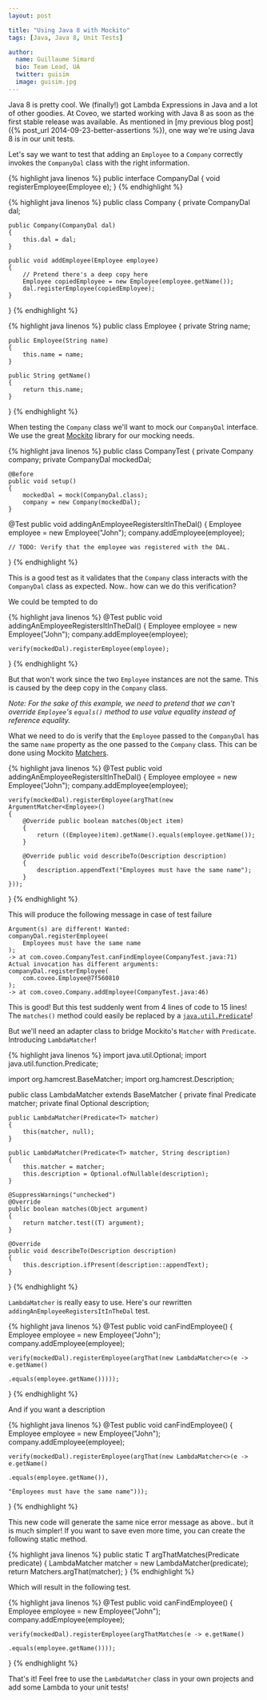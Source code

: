 ```yaml
---
layout: post

title: "Using Java 8 with Mockito"
tags: [Java, Java 8, Unit Tests]

author:
  name: Guillaume Simard
  bio: Team Lead, UA
  twitter: guisim
  image: guisim.jpg
---
```


Java 8 is pretty cool. We (finally!) got Lambda Expressions in Java and a lot of other goodies. At Coveo, we started working with Java 8 as soon as the first stable release was available. As mentioned in [my previous blog post]({% post_url 2014-09-23-better-assertions %}), one way we're using Java 8 is in our unit tests.

<!-- more -->

Let's say we want to test that adding an `Employee` to a `Company` correctly invokes the `CompanyDal` class with the right information.

{% highlight java linenos %}
public interface CompanyDal
{
    void registerEmployee(Employee e);
}
{% endhighlight %}

{% highlight java linenos %}
public class Company
{
    private CompanyDal dal;

    public Company(CompanyDal dal)
    {
        this.dal = dal;
    }

    public void addEmployee(Employee employee)
    {
        // Pretend there's a deep copy here
        Employee copiedEmployee = new Employee(employee.getName());
        dal.registerEmployee(copiedEmployee);
    }
}
{% endhighlight %}

{% highlight java linenos %}
public class Employee
{
    private String name;

    public Employee(String name)
    {
        this.name = name;
    }

    public String getName()
    {
        return this.name;
    }
}
{% endhighlight %}

When testing the `Company` class we'll want to mock our `CompanyDal` interface. We use the great [Mockito](https://github.com/mockito/mockito) library for our mocking needs.

{% highlight java linenos %}
public class CompanyTest {
    private Company company;
    private CompanyDal mockedDal;

    @Before
    public void setup()
    {
        mockedDal = mock(CompanyDal.class);
        company = new Company(mockedDal);
    }

@Test
public void addingAnEmployeeRegistersItInTheDal()
{
    Employee employee = new Employee("John");
    company.addEmployee(employee);

    // TODO: Verify that the employee was registered with the DAL.
}
{% endhighlight %}

This is a good test as it validates that the `Company` class interacts with the `CompanyDal` class as expected.
Now.. how can we do this verification?

We could be tempted to do 

{% highlight java linenos %}
@Test
public void addingAnEmployeeRegistersItInTheDal()
{
    Employee employee = new Employee("John");
    company.addEmployee(employee);

    verify(mockedDal).registerEmployee(employee);
}
{% endhighlight %}

But that won't work since the two `Employee` instances are not the same. This is caused by the deep copy in the `Company` class.

_Note: For the sake of this example, we need to pretend that we can't override `Employee`'s `equals()` method to use value equality instead of reference equality._

What we need to do is verify that the `Employee` passed to the `CompanyDal` has the same `name` property as the one passed to the `Company` class.
This can be done using Mockito [Matchers](http://docs.mockito.googlecode.com/hg/latest/org/mockito/Matchers.html).

{% highlight java linenos %}
@Test
public void addingAnEmployeeRegistersItInTheDal()
{
    Employee employee = new Employee("John");
    company.addEmployee(employee);

    verify(mockedDal).registerEmployee(argThat(new ArgumentMatcher<Employee>()
    {
        @Override public boolean matches(Object item)
        {
            return ((Employee)item).getName().equals(employee.getName());
        }

        @Override public void describeTo(Description description)
        {
            description.appendText("Employees must have the same name");
        }
    }));
}
{% endhighlight %}

This will produce the following message in case of test failure

    Argument(s) are different! Wanted:
    companyDal.registerEmployee(
        Employees must have the same name
    );
    -> at com.coveo.CompanyTest.canFindEmployee(CompanyTest.java:71)
    Actual invocation has different arguments:
    companyDal.registerEmployee(
        com.coveo.Employee@7f560810
    );
    -> at com.coveo.Company.addEmployee(CompanyTest.java:46)

This is good! But this test suddenly went from 4 lines of code to 15 lines!
The `matches()` method could easily be replaced by a [`java.util.Predicate`](http://docs.oracle.com/javase/8/docs/api/java/util/function/Predicate.html)!

But we'll need an adapter class to bridge Mockito's `Matcher` with `Predicate`. Introducing `LambdaMatcher`!

{% highlight java linenos %}
import java.util.Optional;
import java.util.function.Predicate;

import org.hamcrest.BaseMatcher;
import org.hamcrest.Description;

public class LambdaMatcher<T> extends BaseMatcher<T>
{
    private final Predicate<T> matcher;
    private final Optional<String> description;

    public LambdaMatcher(Predicate<T> matcher)
    {
        this(matcher, null);
    }

    public LambdaMatcher(Predicate<T> matcher, String description)
    {
        this.matcher = matcher;
        this.description = Optional.ofNullable(description);
    }

    @SuppressWarnings("unchecked")
    @Override
    public boolean matches(Object argument)
    {
        return matcher.test((T) argument);
    }

    @Override
    public void describeTo(Description description)
    {
        this.description.ifPresent(description::appendText);
    }
}
{% endhighlight %}

`LambdaMatcher` is really easy to use. Here's our rewritten `addingAnEmployeeRegistersItInTheDal` test.

{% highlight java linenos %}
@Test
public void canFindEmployee()
{
    Employee employee = new Employee("John");
    company.addEmployee(employee);

    verify(mockedDal).registerEmployee(argThat(new LambdaMatcher<>(e -> e.getName()
                                                                         .equals(employee.getName()))));
}
{% endhighlight %}

And if you want a description

{% highlight java linenos %}
@Test
public void canFindEmployee()
{
    Employee employee = new Employee("John");
    company.addEmployee(employee);

    verify(mockedDal).registerEmployee(argThat(new LambdaMatcher<>(e -> e.getName()
                                                                         .equals(employee.getName()),
                                                                   "Employees must have the same name")));
}
{% endhighlight %}

This new code will generate the same nice error message as above.. but it is much simpler! If you want to save even more time, you can create the following static method.

{% highlight java linenos %}
public static <T> T argThatMatches(Predicate<T> predicate)
{
    LambdaMatcher<T> matcher = new LambdaMatcher(predicate);
    return Matchers.argThat(matcher);
}
{% endhighlight %}

Which will result in the following test.

{% highlight java linenos %}
@Test
public void canFindEmployee()
{
    Employee employee = new Employee("John");
    company.addEmployee(employee);

    verify(mockedDal).registerEmployee(argThatMatches(e -> e.getName()
                                                            .equals(employee.getName())));
}
{% endhighlight %}

That's it! Feel free to use the `LambdaMatcher` class in your own projects and add some Lambda to your unit tests!
